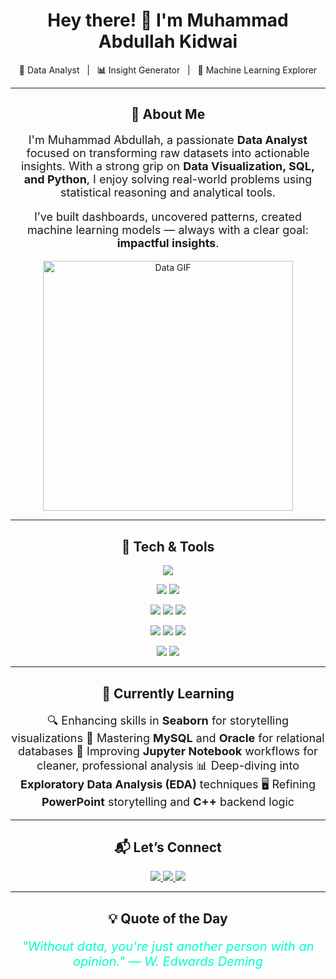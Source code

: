 <!-- README.md -->

<h1 align="center">Hey there! <strong>👋</strong> I'm Muhammad Abdullah Kidwai</h1>

<p align="center">
  <strong>🚀</strong> Data Analyst &nbsp; | &nbsp; <strong>📊</strong> Insight Generator &nbsp; | &nbsp; <strong>🤖</strong> Machine Learning Explorer
</p>

---

<h2 align="center">📌 About Me</h2>

<p align="center" style="font-size: 18px;">
I'm Muhammad Abdullah, a passionate <strong>Data Analyst</strong> focused on transforming raw datasets into actionable insights. 
With a strong grip on <strong>Data Visualization, SQL, and Python</strong>, I enjoy solving real-world problems using statistical reasoning and analytical tools.
</p>

<p align="center" style="font-size: 18px;">
I’ve built dashboards, uncovered patterns, created machine learning models — always with a clear goal: <strong>impactful insights</strong>.
</p>

<p align="center">
  <img src="https://media.giphy.com/media/qgQUggAC3Pfv687qPC/giphy.gif" width="400" alt="Data GIF" />
</p>

---

<h2 align="center">🧠 Tech & Tools</h2>

<!-- Pyramid Layout -->
<p align="center">
  <img src="https://img.shields.io/badge/Python-0d1117?style=for-the-badge&logo=python&logoColor=yellow"/>
</p>

<p align="center">
  <img src="https://img.shields.io/badge/Numpy-0d1117?style=for-the-badge&logo=numpy&logoColor=white"/>
  <img src="https://img.shields.io/badge/Pandas-0d1117?style=for-the-badge&logo=pandas&logoColor=white"/>
</p>

<p align="center">
  <img src="https://img.shields.io/badge/Matplotlib-0d1117?style=for-the-badge&logo=matplotlib&logoColor=white"/>
  <img src="https://img.shields.io/badge/Seaborn-0d1117?style=for-the-badge&logoColor=white"/>
  <img src="https://img.shields.io/badge/EDA-0d1117?style=for-the-badge&logoColor=white"/>
</p>

<p align="center">
  <img src="https://img.shields.io/badge/MySQL-0d1117?style=for-the-badge&logo=mysql&logoColor=white"/>
  <img src="https://img.shields.io/badge/Oracle-0d1117?style=for-the-badge&logo=oracle&logoColor=white"/>
  <img src="https://img.shields.io/badge/Jupyter-0d1117?style=for-the-badge&logo=jupyter&logoColor=white"/>
</p>

<p align="center">
  <img src="https://img.shields.io/badge/PowerPoint-0d1117?style=for-the-badge&logo=microsoft-powerpoint&logoColor=white"/>
  <img src="https://img.shields.io/badge/C++-0d1117?style=for-the-badge&logo=c%2B%2B&logoColor=white"/>
</p>

---

<h2 align="center">🚧 Currently Learning</h2>

<p align="center" style="font-size: 18px;">
🔍 Enhancing skills in <strong>Seaborn</strong> for storytelling visualizations  
🧠 Mastering <strong>MySQL</strong> and <strong>Oracle</strong> for relational databases  
🧹 Improving <strong>Jupyter Notebook</strong> workflows for cleaner, professional analysis  
📊 Deep-diving into <strong>Exploratory Data Analysis (EDA)</strong> techniques  
🖥️ Refining <strong>PowerPoint</strong> storytelling and <strong>C++</strong> backend logic  
</p>

---

<h2 align="center">📬 Let’s Connect</h2>

<p align="center">
  <a href="mailto:abdullahkidwai45@gmail.com">
    <img src="https://img.shields.io/badge/Gmail-0d1117?style=for-the-badge&logo=gmail&logoColor=red"/>
  </a>
  <a href="https://www.linkedin.com/in/muhammad-abdullah-kidwai-8977462a4">
    <img src="https://img.shields.io/badge/LinkedIn-0d1117?style=for-the-badge&logo=linkedin&logoColor=blue"/>
  </a>
  <a href="https://github.com/MuhammadAbdullahKidwai2005">
    <img src="https://img.shields.io/badge/GitHub-0d1117?style=for-the-badge&logo=github&logoColor=white"/>
  </a>
</p>

---

<h2 align="center">💡 Quote of the Day</h2>

<p align="center" style="font-size: 20px; font-style: italic; color: #00ffcc;">
  "Without data, you're just another person with an opinion." — W. Edwards Deming
</p>
